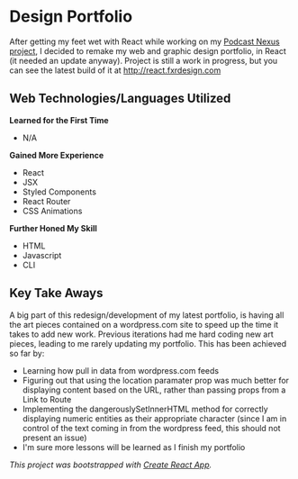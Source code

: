 # Design Portfolio
After getting my feet wet with React while working on my [Podcast Nexus project](https://github.com/fxruizx/PodcastNexus), I decided to remake my web and graphic design portfolio, in React (it needed an update anyway).
Project is still a work in progress, but you can see the latest build of it at http://react.fxrdesign.com

## Web Technologies/Languages Utilized
**Learned for the First Time**
* N/A

**Gained More Experience**
* React
* JSX
* Styled Components
* React Router
* CSS Animations

**Further Honed My Skill**
* HTML
* Javascript
* CLI

## Key Take Aways
A big part of this redesign/development of my latest portfolio, is having all the art pieces contained on a wordpress.com site to speed up the time it takes to add new work.
Previous iterations had me hard coding new art pieces, leading to me rarely updating my portfolio. This has been achieved so far by:
* Learning how pull in data from wordpress.com feeds
* Figuring out that using the location paramater prop was much better for displaying content based on the URL, rather than passing props from a Link to Route
* Implementing the dangerouslySetInnerHTML method for correctly displaying numeric entities as their appropriate character (since I am in control of the text coming in from the wordpress feed, this should not present an issue)
* I'm sure more lessons will be learned as I finish my portfolio



_This project was bootstrapped with [Create React App](https://github.com/facebook/create-react-app)._
